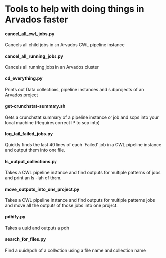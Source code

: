 Tools to help with doing things in Arvados faster
======

#### cancel_all_cwl_jobs.py

Cancels all child jobs in an Arvados CWL pipeline instance

#### cancel_all_running_jobs.py

Cancels all running jobs in an Arvados cluster

#### cd_everything.py

Prints out Data collections, pipeline instances and subprojects of an Arvados project

#### get-crunchstat-summary.sh

Gets a crunchstat summary of a pipeline instance or job and scps into your local machine (Requires correct IP to scp into)

#### log_tail_failed_jobs.py

Quickly finds the last 40 lines of each 'Failed' job in a CWL pipeline instance and output them into one file.

#### ls_output_collections.py

Takes a CWL pipeline instance and find outputs for multiple patterns of jobs and print an ls -lah of them.

#### move_outputs_into_one_project.py

Takes a CWL pipeline instance and find outputs for multiple patterns jobs and move all the outputs of those jobs into one project.

#### pdhify.py

Takes a uuid and outputs a pdh

#### search_for_files.py

Find a uuid/pdh of a collection using a file name and collection name
